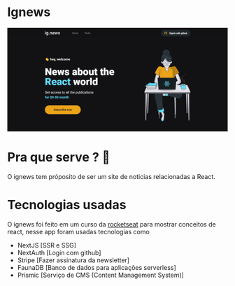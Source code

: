 # Ignews
<img src="./readme_assets/ignews.jpg" alt="ignews">

# Pra que serve ? 🤔

O ignews tem próposito de ser um site de noticias relacionadas a React.

# Tecnologias usadas

O ignews foi feito em um curso da <a href="https://rocketseat.com.br">rocketseat</a> para mostrar conceitos de react, nesse app foram usadas tecnologias como

- NextJS [SSR e SSG]
- NextAuth [Login com github]
- Stripe [Fazer assinatura da newsletter]
- FaunaDB [Banco de dados para aplicações serverless]
- Prismic [Serviço de CMS (Content Management System)]
